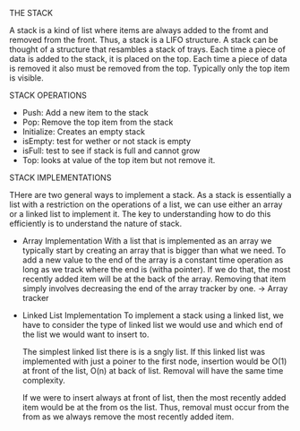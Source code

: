 
THE STACK

A stack is a kind of list where items are always added to the fromt and removed from the front. Thus, a stack is
a LIFO structure. A stack can be thought of a structure that resambles a stack of trays. Each time a piece of 
data is added to the stack, it is placed on the top. Each time a piece of data is removed it also must be removed
from the top. Typically only the top item is visible.

STACK OPERATIONS

- Push: Add a new item to the stack
- Pop: Remove the top item from the stack
- Initialize: Creates an empty stack
- isEmpty: test for wether or not stack is empty
- isFull: test to see if stack is full and cannot grow
- Top: looks at value of the top item but not remove it.

STACK IMPLEMENTATIONS

THere are two general ways to implement a stack. As a stack is essentially a list with a restriction on the operations
of a list, we can use either an array or a linked list to implement it. The key to understanding how to do this efficiently
is to understand the nature of stack.

- Array Implementation
	With a list that is implemented as an array we typically start by creating an array that is bigger than what we need. To
	add a new value to the end of the array is a constant time operation as long as we track where the end is (witha  pointer).
	If we do that, the most recently added item will be at the back of the array. Removing that item simply involves decreasing
	the end of the array tracker by one.
		-> Array tracker

- Linked List Implementation
	To implement a stack using a linked list, we have to consider the type of linked list we would use and which end of the list
	we would want to insert to.

	The simplest linked list there is is a sngly list. If this linked list was implemented with just a poiner to the first node,
	insertion would be O(1) at front of the list, O(n) at back of list. Removal will have the same time complexity.

	If we were to insert always at front of list, then the most recently added item would be at the from os the list. Thus,
	removal must occur from the from as we always remove the most recently added item.

